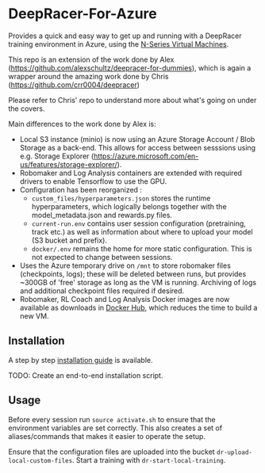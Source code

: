 # DeepRacer-For-Azure
Provides a quick and easy way to get up and running with a DeepRacer training environment in Azure, using the [N-Series Virtual Machines](https://docs.microsoft.com/en-us/azure/virtual-machines/windows/sizes-gpu).

This repo is an extension of the work done by Alex (https://github.com/alexschultz/deepracer-for-dummies), which is again a wrapper around the amazing work done by Chris (https://github.com/crr0004/deepracer)

Please refer to Chris' repo to understand more about what's going on under the covers.

Main differences to the work done by Alex is:
* Local S3 instance (minio) is now using an Azure Storage Account / Blob Storage as a back-end. This allows for access between sesssions using e.g. Storage Explorer (https://azure.microsoft.com/en-us/features/storage-explorer/).
* Robomaker and Log Analysis containers are extended with required drivers to enable Tensorflow to use the GPU.
* Configuration has been reorganized :
	* `custom_files/hyperparameters.json` stores the runtime hyperparameters, which logically belongs together with the model_metadata.json and rewards.py files.
	* `current-run.env` contains user session configuration (pretraining, track etc.) as well as information about where to upload your model (S3 bucket and prefix).
	* `docker/.env` remains the home for more static configuration. This is not expected to change between sessions.
* Uses the Azure temporary drive on `/mnt` to store robomaker files (checkpoints, logs); these will be deleted between runs, but provides ~300GB of 'free' storage as long as the VM is running. Archiving of logs and additional checkpoint files required if desired.
* Robomaker, RL Coach and Log Analysis Docker images are now available as downloads in [Docker Hub](https://hub.docker.com/search?q=larsll%2Fdeepracer&type=image), which reduces the time to build a new VM.

## Installation

A step by step [installation guide](https://github.com/larsll/deepracer-for-azure/wiki/Install-DeepRacer-in-Azure) is available.

TODO: Create an end-to-end installation script.

## Usage

Before every session run `source activate.sh` to ensure that the environment variables are set correctly. This also creates a set of aliases/commands that makes it easier to operate the setup.

Ensure that the configuration files are uploaded into the bucket `dr-upload-local-custom-files`. Start a training with `dr-start-local-training`.
